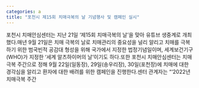 ```yaml
---
categories: a
title: "포천시 제15회 치매극복의 날 기념행사 및 캠페인 실시"
---
```

포천시 치매안심센터는 지난 21일 ‘제15회 치매극복의 날’을 맞아 유튜브 생중계로 개최했다.매년 9월 21일은 치매 극복의 날로 치매관리의 중요성을 널리 알리고 치매를 극복하기 위한 범국빈적 공감대 형성을 위해 국가에서 지정한 법정기념일이며, 세계보건기구(WHO)가 지정한 ‘세계 알츠하이머의 날’이기도 하다.또한 포천시 치매안심센터는 치매극복 주간으로 정해 9월 22일(일동장), 29일(송우리장), 30일(포천장)에 치매에 대한 경각심을 알리고 환자에 대한 배려를 위한 캠페인을 진행한다.센터 관계자는 “‘2022년 치매극복 주간